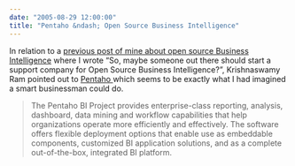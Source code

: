```yaml
---
date: "2005-08-29 12:00:00"
title: "Pentaho &ndash; Open Source Business Intelligence"
---
```




In relation to a [previous post of mine about open source Business Intelligence](/lemire/blog/2005/08/03/bi-is-ready-for-open-source-is-open-source-ready-for-bi/#comments) where I wrote &ldquo;So, maybe someone out there should start a support company for Open Source Business Intelligence?&rdquo;, Krishnaswamy Ram pointed out to [Pentaho ](http://www.pentaho.com/) which seems to be exactly what I had imagined a smart businessman could do.

> The Pentaho BI Project provides enterprise-class reporting, analysis, dashboard, data mining and workflow capabilities that help organizations operate more efficiently and effectively. The software offers flexible deployment options that enable use as embeddable components, customized BI application solutions, and as a complete out-of-the-box, integrated BI platform.


